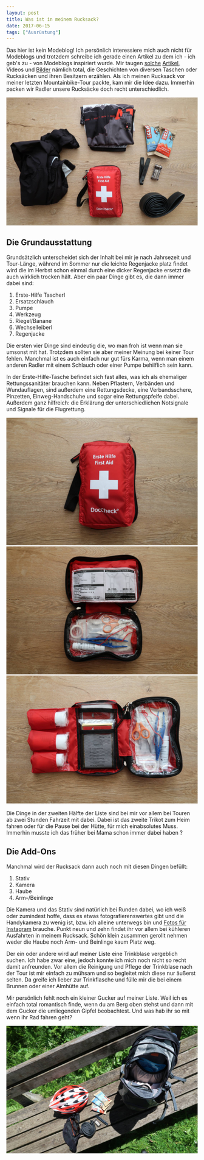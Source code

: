 ```yaml
---
layout: post
title: Was ist in meinem Rucksack?
date: 2017-06-15
tags: ["Ausrüstung"]
---
```


Das hier ist kein Modeblog! Ich persönlich interessiere mich auch nicht für Modeblogs und trotzdem schreibe ich gerade einen Artikel zu dem ich - ich geb's zu - von Modeblogs inspiriert wurde. Mir taugen [solche](https://ma.tt/2017/05/whats-in-my-bag-2017/) [Artikel](http://coralandmauve.at/whats-in-my-bag/), Videos und [Bilder](https://www.instagram.com/p/BRxpNiyDu_L/?taken-by=lisas_cheerfulsoul) nämlich total, die Geschichten von diversen Taschen oder Rucksäcken und ihren Besitzern erzählen. Als ich meinen Rucksack vor meiner letzten Mountainbike-Tour packte, kam mir die Idee dazu. Immerhin packen wir Radler unsere Rucksäcke doch recht unterschiedlich.

![](assets/fullsizeoutput_11f2.jpeg)

## Die Grundausstattung

Grundsätzlich unterscheidet sich der Inhalt bei mir je nach Jahrsezeit und Tour-Länge, während im Sommer nur die leichte Regenjacke platz findet wird die im Herbst schon einmal durch eine dicker Regenjacke ersetzt die auch wirklich trocken hält. Aber ein paar Dinge gibt es, die dann immer dabei sind:

1.  Erste-Hilfe Tascherl
2.  Ersatzschlauch
3.  Pumpe
4.  Werkzeug
5.  Riegel/Banane
6.  Wechselleiberl
7.  Regenjacke

Die ersten vier Dinge sind eindeutig die, wo man froh ist wenn man sie umsonst mit hat. Trotzdem sollten sie aber meiner Meinung bei keiner Tour fehlen. Manchmal ist es auch einfach nur gut fürs Karma, wenn man einem anderen Radler mit einem Schlauch oder einer Pumpe behilflich sein kann.

In der Erste-Hilfe-Tasche befindet sich fast alles, was ich als ehemaliger Rettungssanitäter brauchen kann. Neben Pflastern, Verbänden und Wundauflagen, sind außerdem eine Rettungsdecke, eine Verbandsschere, Pinzetten, Einweg-Handschuhe und sogar eine Rettungspfeife dabei. Außerdem ganz hilfreich: die Erklärung der unterschiedlichen Notsignale und Signale für die Flugrettung.

![](assets/IMG_1910.jpg)
![](assets/IMG_1908.jpg)
![](assets/IMG_1909.jpg)

Die Dinge in der zweiten Hälfte der Liste sind bei mir vor allem bei Touren ab zwei Stunden Fahrzeit mit dabei. Dabei ist das zweite Trikot zum Heim fahren oder für die Pause bei der Hütte, für mich einabsolutes Muss. Immerhin musste ich das früher bei Mama schon immer dabei haben ?

## Die Add-Ons

Manchmal wird der Rucksack dann auch noch mit diesen Dingen befüllt:

1.  Stativ
2.  Kamera
3.  Haube
4.  Arm-/Beinlinge

Die Kamera und das Stativ sind natürlich bei Runden dabei, wo ich weiß oder zumindest hoffe, dass es etwas fotografierenswertes gibt und die Handykamera zu wenig ist, bzw. ich alleine unterwegs bin und [Fotos für Instagram](https://www.instagram.com/p/BLYBuLKBuQE/) brauche. Punkt neun und zehn findet ihr vor allem bei kühleren Ausfahrten in meinem Rucksack. Schön klein zusammen gerollt nehmen weder die Haube noch Arm- und Beinlinge kaum Platz weg.

Der ein oder andere wird auf meiner Liste eine Trinkblase vergeblich suchen. Ich habe zwar eine, jedoch konnte ich mich noch nicht so recht damit anfreunden. Vor allem die Reinigung und Pflege der Trinkblase nach der Tour ist mir einfach zu mühsam und so begleitet mich diese nur äußerst selten. Da greife ich lieber zur Trinkflasche und fülle mir die bei einem Brunnen oder einer Almhütte auf.

Mir persönlich fehlt noch ein kleiner Gucker auf meiner Liste. Weil ich es einfach total romantisch finde, wenn du am Berg oben stehst und dann mit dem Gucker die umliegenden Gipfel beobachtest. Und was hab ihr so mit wenn ihr Rad fahren geht?

![](assets/IMG_1893.jpg)
